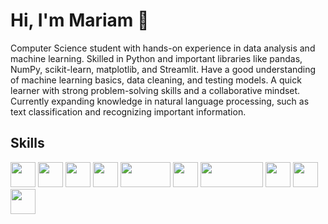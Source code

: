 # Hi, I'm Mariam 👋

Computer Science student with hands-on experience in data analysis and machine learning. Skilled in Python and important libraries like pandas, NumPy, scikit-learn, matplotlib, and Streamlit. Have a good understanding of machine learning basics, data cleaning, and testing models. A quick learner with strong problem-solving skills and a collaborative mindset. Currently expanding knowledge in natural language processing, such as text classification and recognizing important information.

## Skills


<p align="left">
  <!-- Python -->
  <img src="https://cdn.jsdelivr.net/gh/devicons/devicon/icons/python/python-original.svg" width="40" height="40"/>

  <!-- SQL -->
  <img src="https://cdn.jsdelivr.net/gh/devicons/devicon/icons/mysql/mysql-original.svg" width="40" height="40"/>

  <!-- Pandas -->
  <img src="https://cdn.jsdelivr.net/gh/devicons/devicon/icons/pandas/pandas-original.svg" width="40" height="40"/>

  <!-- NumPy -->
  <img src="https://cdn.jsdelivr.net/gh/devicons/devicon/icons/numpy/numpy-original.svg" width="40" height="40"/>

  <!-- Seaborn (still no official icon, using wide logo) -->
  <img src="https://seaborn.pydata.org/_static/logo-wide-lightbg.svg" width="80" height="40"/>

  <!-- Matplotlib -->
  <img src="https://matplotlib.org/_static/images/logo2.svg" width="40" height="40"/>

  <!-- Streamlit -->
  <img src="https://streamlit.io/images/brand/streamlit-logo-secondary-colormark-darktext.svg" width="100" height="40"/>

  <!-- TensorFlow (for ML) -->
  <img src="https://cdn.jsdelivr.net/gh/devicons/devicon/icons/tensorflow/tensorflow-original.svg" width="40" height="40"/>

  <!-- Scikit-learn -->
  <img src="https://upload.wikimedia.org/wikipedia/commons/0/05/Scikit_learn_logo_small.svg" width="40" height="40"/>

  <!-- Java -->
  <img src="https://cdn.jsdelivr.net/gh/devicons/devicon/icons/java/java-original.svg" width="40" height="40"/>
</p>


